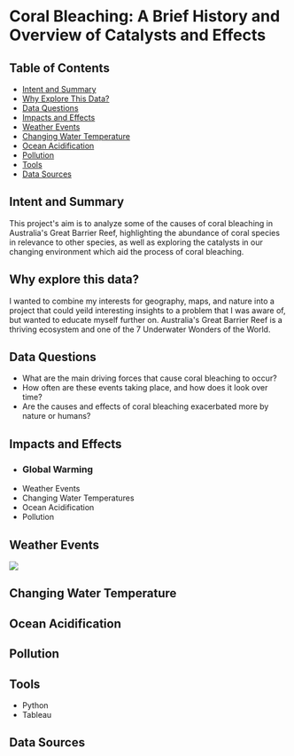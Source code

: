 # Coral Bleaching: A Brief History and Overview of Catalysts and Effects

## Table of Contents
* [Intent and Summary](#intent-and-summary)
* [Why Explore This Data?](#why-explore-this-data?)
* [Data Questions](#data-questions)
* [Impacts and Effects](#impacts-and-effects)
* [Weather Events](#weather-events)
* [Changing Water Temperature](#changing-water-temperature)
* [Ocean Acidification](#ocean-acidification)
* [Pollution](#pollution)
* [Tools](#tools)
* [Data Sources](#data-sources)

## Intent and Summary

This project's aim is to analyze some of the causes of coral bleaching in Australia's Great Barrier Reef, highlighting the abundance of coral species in relevance to other species, as well as exploring the catalysts in our changing environment which aid the process of coral bleaching. 

## Why explore this data? 

I wanted to combine my interests for geography, maps, and nature into a project that could yeild interesting insights to a problem that I was aware of, but wanted to educate myself further on. Australia's Great Barrier Reef is a thriving ecosystem and one of the 7 Underwater Wonders of the World.

## Data Questions

- What are the main driving forces that cause coral bleaching to occur?
- How often are these events taking place, and how does it look over time?
- Are the causes and effects of coral bleaching exacerbated more by nature or humans?

## Impacts and Effects
- ### Global Warming
- Weather Events
- Changing Water Temperatures
- Ocean Acidification
- Pollution

## Weather Events
<img src="ENSO_bleaching_events.png"/>

## Changing Water Temperature

## Ocean Acidification

## Pollution

## Tools
* Python
* Tableau

## Data Sources
